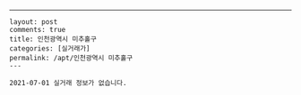 ---
    layout: post
    comments: true
    title: 인천광역시 미추홀구
    categories: [실거래가]
    permalink: /apt/인천광역시 미추홀구
    ---

    2021-07-01 실거래 정보가 없습니다.

    